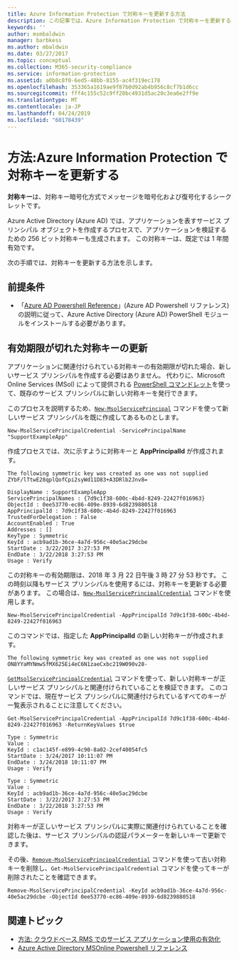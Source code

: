 ```yaml
---
title: Azure Information Protection で対称キーを更新する方法
description: この記事では、Azure Information Protection で対称キーを更新する手順について説明します。
keywords: ''
author: msmbaldwin
manager: barbkess
ms.author: mbaldwin
ms.date: 03/27/2017
ms.topic: conceptual
ms.collection: M365-security-compliance
ms.service: information-protection
ms.assetid: a0b8c8f0-6ed5-48bb-8155-ac4f319ec178
ms.openlocfilehash: 353365a1619ae9f87b0d92ab4b956c8cf7b1d6cc
ms.sourcegitcommit: fff4c155c52c9ff20bc4931d5ac20c3ea6e2ff9e
ms.translationtype: MT
ms.contentlocale: ja-JP
ms.lasthandoff: 04/24/2019
ms.locfileid: "60178439"
---
```

# <a name="how-to-renew-the-symmetric-key-in-azure-information-protection"></a>方法:Azure Information Protection で対称キーを更新する

**対称キー**は、対称キー暗号化方式でメッセージを暗号化および復号化するシークレットです。  

Azure Active Directory (Azure AD) では、アプリケーションを表すサービス プリンシパル オブジェクトを作成するプロセスで、アプリケーションを検証するための 256 ビット対称キーも生成されます。 この対称キーは、既定では 1 年間有効です。 

次の手順では、対称キーを更新する方法を示します。 

## <a name="prerequisites"></a>前提条件

* 「[Azure AD Powershell Reference](https://docs.microsoft.com/powershell/msonline/)」(Azure AD Powershell リファレンス) の説明に従って、Azure Active Directory (Azure AD) PowerShell モジュールをインストールする必要があります。


## <a name="renewing-the-symmetric-key-after-expiry"></a>有効期限が切れた対称キーの更新

アプリケーションに関連付けられている対称キーの有効期限が切れた場合、新しいサービス プリンシパルを作成する必要はありません。 代わりに、Microsoft Online Services (MSol) によって提供される [PowerShell コマンドレット](https://docs.microsoft.com/powershell/module/msonline)を使って、既存のサービス プリンシパルに新しい対称キーを発行できます。

このプロセスを説明するため、[`New-MsolServicePrincipal`](https://docs.microsoft.com/powershell/msonline/v1/new-msolserviceprincipalcredential) コマンドを使って新しいサービス プリンシパルを既に作成してあるものとします。

```
New-MsolServicePrincipalCredential -ServicePrincipalName "SupportExampleApp"
```

作成プロセスでは、次に示すように対称キーと **AppPrincipalId** が作成されます。

```
The following symmetric key was created as one was not supplied
ZYbF/lTtwE28qplQofCpi2syWd11D83+A3DRlb2Jnv8=

DisplayName : SupportExampleApp
ServicePrincipalNames : {7d9c1f38-600c-4b4d-8249-22427f016963}
ObjectId : 0ee53770-ec86-409e-8939-6d8239880518
AppPrincipalId : 7d9c1f38-600c-4b4d-8249-22427f016963
TrustedForDelegation : False
AccountEnabled : True
Addresses : []
KeyType : Symmetric
KeyId : acb9ad1b-36ce-4a7d-956c-40e5ac29dcbe
StartDate : 3/22/2017 3:27:53 PM
EndDate : 3/22/2018 3:27:53 PM
Usage : Verify
```

この対称キーの有効期限は、2018 年 3 月 22 日午後 3 時 27 分 53 秒です。 この時刻以降もサービス プリンシパルを使用するには、対称キーを更新する必要があります。 この場合は、[`New-MsolServicePrincipalCredential`](https://docs.microsoft.com/powershell/msonline/v1/new-msolserviceprincipalcredential) コマンドを使用します。 

```
New-MsolServicePrincipalCredential -AppPrincipalId 7d9c1f38-600c-4b4d-8249-22427f016963
```

このコマンドでは、指定した **AppPrincipalId** の新しい対称キーが作成されます。

```
The following symmetric key was created as one was not supplied ON8YYaMYNmwSfMX625Ei4eC6N1zaeCxbc219W090v28-
```
[`GetMsolServicePrincipalCredential`](https://docs.microsoft.com/powershell/msonline/v1/get-msolserviceprincipalcredential) コマンドを使って、新しい対称キーが正しいサービス プリンシパルと関連付けられていることを検証できます。 このコマンドでは、現在サービス プリンシパルに関連付けられているすべてのキーが一覧表示されることに注意してください。

```
Get-MsolServicePrincipalCredential -AppPrincipalId 7d9c1f38-600c-4b4d-8249-22427f016963 -ReturnKeyValues $true

Type : Symmetric
Value :
KeyId : c1ac145f-e899-4c90-8a02-2cef40054fc5
StartDate : 3/24/2017 10:11:07 PM
EndDate : 3/24/2018 10:11:07 PM
Usage : Verify

Type : Symmetric
Value :
KeyId : acb9ad1b-36ce-4a7d-956c-40e5ac29dcbe
StartDate : 3/22/2017 3:27:53 PM
EndDate : 3/22/2018 3:27:53 PM
Usage : Verify
```

対称キーが正しいサービス プリンシパルに実際に関連付けられていることを確認した後は、サービス プリンシパルの認証パラメーターを新しいキーで更新できます。 

その後、[`Remove-MsolServicePrincipalCredential`](https://docs.microsoft.com/powershell/msonline/v1/remove-msolserviceprincipalcredential) コマンドを使って古い対称キーを削除し、`Get-MsolServicePrincipalCredential` コマンドを使ってキーが削除されたことを確認できます。

```
Remove-MsolServicePrincipalCredential -KeyId acb9ad1b-36ce-4a7d-956c-40e5ac29dcbe -ObjectId 0ee53770-ec86-409e-8939-6d8239880518
```

## <a name="related-topics"></a>関連トピック

* [方法: クラウドベース RMS でのサービス アプリケーション使用の有効化](how-to-use-file-api-with-aadrm-cloud.md)
* [Azure Active Directory MSOnline Powershell リファレンス](https://docs.microsoft.com/powershell/msonline/)

